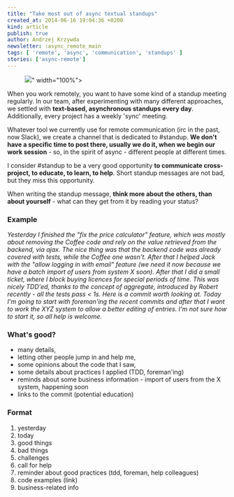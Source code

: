 ```yaml
---
title: "Take most out of async textual standups"
created_at: 2014-06-16 19:04:36 +0200
kind: article
publish: true
author: Andrzej Krzywda
newsletter: :async_remote_main
tags: [ 'remote', 'async', 'communication', 'standups' ]
stories: ['async-remote']
---
```


<p>
  <figure>
    <img src="<%= src_fit("async-standup/async-standup-smaller.jpg") %>" width="100%">
  </figure>
</p>

When you work remotely, you want to have some kind of a standup meeting regularly. In our team, after experimenting with many different approaches, we settled with **text-based, asynchronous standups every day**. Additionally, every project has a weekly 'sync' meeting.

<!-- more -->

Whatever tool we currently use for remote communication (irc in the past, now Slack), we create a channel that is dedicated to #standup. **We don't have a specific time to post there, usually we do it, when we begin our work session** - so, in the spirit of async - different people at different times.

I consider #standup to be a very good opportunity **to communicate cross-project, to educate, to learn, to help**. Short standup messages are not bad, but they miss this opportunity.

When writing the standup message, **think more about the others, than about yourself** - what can they get from it by reading your status?

### Example

_Yesterday I finished the "fix the price calculator" feature, which was mostly about removing the Coffee code and rely on the value retrieved from the backend, via ajax. The nice thing was that the backend code was already covered with tests, while the Coffee one wasn't. After that I helped Jack with the "allow logging in with email" feature (we need it now because we have a batch import of users from system X soon). After that I did a small ticket, where I block buying licences for special periods of time. This was nicely TDD'ed, thanks to the concept of aggregate, introduced by Robert recently - all the tests pass < 1s. Here is a commit worth looking at. Today I'm going to start with foreman'ing the recent commits and after that I want to work the XYZ system to allow a better editing of entries. I'm not sure how to start it, so all help is welcome._

### What's good?

* many details,
* letting other people jump in and help me,
* some opinions about the code that I saw,
* some details about practices I applied (TDD, foreman'ing)
* reminds about some business information - import of users from the X system, happening soon
* links to the commit (potential education)

### Format

1. yesterday
2. today
3. good things
4. bad things
5. challenges
6. call for help
7. reminder about good practices (tdd, foreman, help colleagues)
8. code examples (link)
9. business-related info

